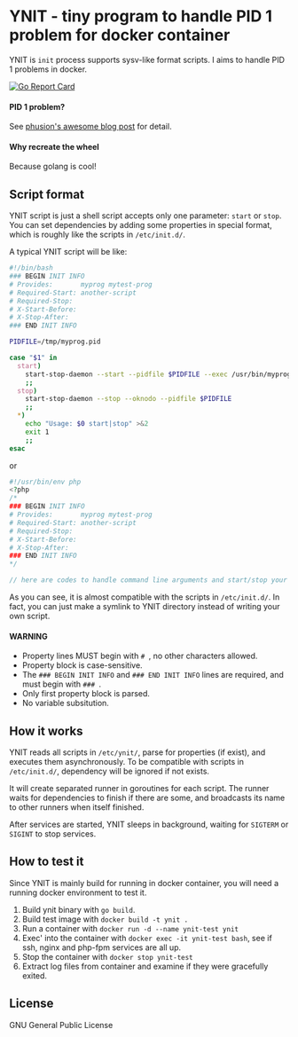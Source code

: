 # YNIT - tiny program to handle PID 1 problem for docker container

YNIT is `init` process supports sysv-like format scripts. I aims to handle PID 1 problems in docker.

[![Go Report Card](https://goreportcard.com/badge/github.com/Ronmi/ynit)](https://goreportcard.com/report/github.com/Ronmi/ynit)

#### PID 1 problem?

See [phusion's awesome blog post](https://blog.phusion.nl/2015/01/20/docker-and-the-pid-1-zombie-reaping-problem/) for detail.

#### Why recreate the wheel

Because golang is cool!

## Script format

YNIT script is just a shell script accepts only one parameter: `start` or `stop`. You can set dependencies by adding some properties in special format, which is roughly like the scripts in `/etc/init.d/`.

A typical YNIT script will be like:

```sh
#!/bin/bash
### BEGIN INIT INFO
# Provides:       myprog mytest-prog
# Required-Start: another-script
# Required-Stop:
# X-Start-Before:
# X-Stop-After:
### END INIT INFO

PIDFILE=/tmp/myprog.pid

case "$1" in
  start)
    start-stop-daemon --start --pidfile $PIDFILE --exec /usr/bin/myprog -- --daemon 
    ;;
  stop)
    start-stop-daemon --stop --oknodo --pidfile $PIDFILE
    ;;
  *)
    echo "Usage: $0 start|stop" >&2
    exit 1
    ;;
esac
```

or

```php
#!/usr/bin/env php
<?php
/*
### BEGIN INIT INFO
# Provides:       myprog mytest-prog
# Required-Start: another-script
# Required-Stop:
# X-Start-Before:
# X-Stop-After:
### END INIT INFO
*/

// here are codes to handle command line arguments and start/stop your program
```

As you can see, it is almost compatible with the scripts in `/etc/init.d/`. In fact, you can just make a symlink to YNIT directory instead of writing your own script.

#### WARNING
- Property lines MUST begin with `# `, no other characters allowed.
- Property block is case-sensitive.
- The `### BEGIN INIT INFO` and `### END INIT INFO` lines are required, and must begin with `### `.
- Only first property block is parsed.
- No variable subsitution.

## How it works

YNIT reads all scripts in `/etc/ynit/`, parse for properties (if exist), and executes them asynchronously. To be compatible with scripts in `/etc/init.d/`, dependency will be ignored if not exists.

It will create separated runner in goroutines for each script. The runner waits for dependencies to finish if there are some, and broadcasts its name to other runners when itself finished.

After services are started, YNIT sleeps in background, waiting for `SIGTERM` or `SIGINT` to stop services.

## How to test it

Since YNIT is mainly build for running in docker container, you will need a running docker environment to test it.

1. Build ynit binary with `go build`.
2. Build test image with `docker build -t ynit .`
3. Run a container with `docker run -d --name ynit-test ynit`
4. Exec' into the container with `docker exec -it ynit-test bash`, see if ssh, nginx and php-fpm services are all up.
5. Stop the container with `docker stop ynit-test`
6. Extract log files from container and examine if they were gracefully exited.

## License

GNU General Public License
